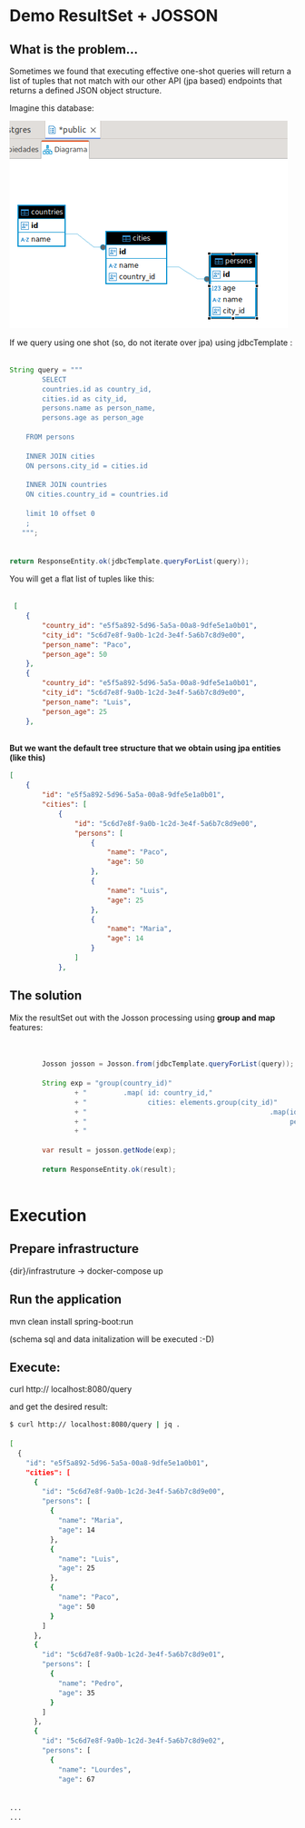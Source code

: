 # Demo ResultSet + JOSSON

## What is the problem...

Sometimes we found that executing effective one-shot queries will return a list of tuples that not match with our other API (jpa based) endpoints that returns a defined JSON object structure.

Imagine this database:

![diagram](images/bbdd_diagram.png)


If we query using one shot (so, do not iterate over jpa) using jdbcTemplate :


```java

String query = """
		SELECT 
	    countries.id as country_id,
	    cities.id as city_id,
	    persons.name as person_name,
	    persons.age as person_age
	    
	FROM persons
	
	INNER JOIN cities  
	ON persons.city_id = cities.id
	
	INNER JOIN countries 
	ON cities.country_id = countries.id
	
	limit 10 offset 0
	;
   """;


return ResponseEntity.ok(jdbcTemplate.queryForList(query));

```

You will get a flat list of tuples  like this:

```json

 [
    {
        "country_id": "e5f5a892-5d96-5a5a-00a8-9dfe5e1a0b01",
        "city_id": "5c6d7e8f-9a0b-1c2d-3e4f-5a6b7c8d9e00",
        "person_name": "Paco",
        "person_age": 50
    },
    {
        "country_id": "e5f5a892-5d96-5a5a-00a8-9dfe5e1a0b01",
        "city_id": "5c6d7e8f-9a0b-1c2d-3e4f-5a6b7c8d9e00",
        "person_name": "Luis",
        "person_age": 25
    },
 
 ```

**But we want the default tree structure that we obtain using jpa entities (like this)** 

```json
[
    {
        "id": "e5f5a892-5d96-5a5a-00a8-9dfe5e1a0b01",
        "cities": [
            {
                "id": "5c6d7e8f-9a0b-1c2d-3e4f-5a6b7c8d9e00",
                "persons": [
                    {
                        "name": "Paco",
                        "age": 50
                    },
                    {
                        "name": "Luis",
                        "age": 25
                    },
                    {
                        "name": "Maria",
                        "age": 14
                    }
                ]
            },
```

## The solution

Mix the resultSet out with the Josson processing using **group and map** features:

```java


		Josson josson = Josson.from(jdbcTemplate.queryForList(query));

		String exp = "group(country_id)"
				+ "			.map( id: country_id,"
				+ "				  cities: elements.group(city_id)"
				+ "												.map(id: city_id,"
				+ "										 			 persons:elements.map(name:person_name, "
				+ "																		  age: person_age)))";

		var result = josson.getNode(exp);
		
		return ResponseEntity.ok(result);



```

# Execution

## Prepare infrastructure

 {dir}/infrastruture -> docker-compose up


## Run the application

mvn clean install spring-boot:run 

(schema sql and data initalization will be executed :-D)

## Execute:

curl http:// localhost:8080/query

and get the desired result:

```sh 
$ curl http:// localhost:8080/query | jq .

[
  {
    "id": "e5f5a892-5d96-5a5a-00a8-9dfe5e1a0b01",
    "cities": [
      {
        "id": "5c6d7e8f-9a0b-1c2d-3e4f-5a6b7c8d9e00",
        "persons": [
          {
            "name": "Maria",
            "age": 14
          },
          {
            "name": "Luis",
            "age": 25
          },
          {
            "name": "Paco",
            "age": 50
          }
        ]
      },
      {
        "id": "5c6d7e8f-9a0b-1c2d-3e4f-5a6b7c8d9e01",
        "persons": [
          {
            "name": "Pedro",
            "age": 35
          }
        ]
      },
      {
        "id": "5c6d7e8f-9a0b-1c2d-3e4f-5a6b7c8d9e02",
        "persons": [
          {
            "name": "Lourdes",
            "age": 67


...
...

```

